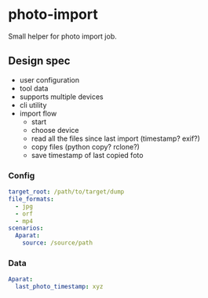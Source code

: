 # photo-import

Small helper for photo import job.

## Design spec

- user configuration
- tool data
- supports multiple devices
- cli utility
- import flow
  - start
  - choose device
  - read all the files since last import (timestamp? exif?)
  - copy files (python copy? rclone?)
  - save timestamp of last copied foto

### Config

```yaml
target_root: /path/to/target/dump
file_formats:
  - jpg
  - orf
  - mp4
scenarios:
  Aparat:
    source: /source/path
```

### Data

```yaml
Aparat:
  last_photo_timestamp: xyz
```

